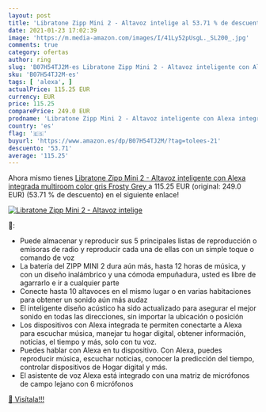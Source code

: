 ```yaml
---
layout: post
title: 'Libratone Zipp Mini 2 - Altavoz intelige al 53.71 % de descuento'
date: 2021-01-23 17:02:39
image: 'https://m.media-amazon.com/images/I/41Ly52pUsgL._SL200_.jpg'
comments: true
category: ofertas
author: ring
slug: 'B07H54TJ2M-es Libratone Zipp Mini 2 - Altavoz inteligente con Alexa...'
sku: 'B07H54TJ2M-es'
tags: [ 'alexa', ]
actualPrice: 115.25 EUR
currency: EUR
price: 115.25
comparePrice: 249.0 EUR
prodname: 'Libratone Zipp Mini 2 - Altavoz inteligente con Alexa integrada multiroom  color gris  Frosty Grey '
country: 'es'
flag: '🇪🇸'
buyurl: 'https://www.amazon.es/dp/B07H54TJ2M/?tag=tolees-21'
descuento: '53.71'
average: '115.25'
---
```


Ahora mismo tienes [Libratone Zipp Mini 2 - Altavoz inteligente con Alexa integrada multiroom  color gris  Frosty Grey ](https://www.amazon.es/dp/B07H54TJ2M/?tag=tolees-21) a 115.25 EUR (original: 249.0 EUR) (53.71 %  de descuento) en el siguiente enlace!

[![Libratone Zipp Mini 2 - Altavoz intelige](https://m.media-amazon.com/images/I/41Ly52pUsgL._SL200_.jpg)](https://www.amazon.es/dp/B07H54TJ2M/?tag=tolees-21)

🔎:

- Puede almacenar y reproducir sus 5 principales listas de reproducción o emisoras de radio y reproducir cada una de ellas con un simple toque o comando de voz
- La batería del ZIPP MINI 2 dura aún más, hasta 12 horas de música, y con un diseño inalámbrico y una cómoda empuñadura, usted es libre de agarrarlo e ir a cualquier parte
- Conecte hasta 10 altavoces en el mismo lugar o en varias habitaciones para obtener un sonido aún más audaz
- El inteligente diseño acústico ha sido actualizado para asegurar el mejor sonido en todas las direcciones, sin importar la ubicación o posición
- Los dispositivos con Alexa integrada te permiten conectarte a Alexa para escuchar música, manejar tu hogar digital, obtener información, noticias, el tiempo y más, solo con tu voz.
- Puedes hablar con Alexa en tu dispositivo. Con Alexa, puedes reproducir música, escuchar noticias, conocer la predicción del tiempo, controlar dispositivos de Hogar digital y más.
- El asistente de voz Alexa está integrado con una matriz de micrófonos de campo lejano con 6 micrófonos

[🛒 Visítala!!!](https://www.amazon.es/dp/B07H54TJ2M/?tag=tolees-21)
